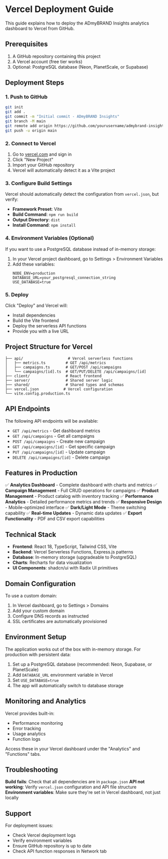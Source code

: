 # Vercel Deployment Guide

This guide explains how to deploy the ADmyBRAND Insights analytics dashboard to Vercel from GitHub.

## Prerequisites

1. A GitHub repository containing this project
2. A Vercel account (free tier works)
3. Optional: PostgreSQL database (Neon, PlanetScale, or Supabase)

## Deployment Steps

### 1. Push to GitHub

```bash
git init
git add .
git commit -m "Initial commit - ADmyBRAND Insights"
git branch -M main
git remote add origin https://github.com/yourusername/admybrand-insights.git
git push -u origin main
```

### 2. Connect to Vercel

1. Go to [vercel.com](https://vercel.com) and sign in
2. Click "New Project"
3. Import your GitHub repository
4. Vercel will automatically detect it as a Vite project

### 3. Configure Build Settings

Vercel should automatically detect the configuration from `vercel.json`, but verify:

- **Framework Preset**: Vite
- **Build Command**: `npm run build`
- **Output Directory**: `dist`
- **Install Command**: `npm install`

### 4. Environment Variables (Optional)

If you want to use a PostgreSQL database instead of in-memory storage:

1. In your Vercel project dashboard, go to Settings > Environment Variables
2. Add these variables:
   ```
   NODE_ENV=production
   DATABASE_URL=your_postgresql_connection_string
   USE_DATABASE=true
   ```

### 5. Deploy

Click "Deploy" and Vercel will:
- Install dependencies
- Build the Vite frontend
- Deploy the serverless API functions
- Provide you with a live URL

## Project Structure for Vercel

```
├── api/                    # Vercel serverless functions
│   ├── metrics.ts         # GET /api/metrics
│   ├── campaigns.ts       # GET/POST /api/campaigns  
│   └── campaigns/[id].ts  # GET/PUT/DELETE /api/campaigns/[id]
├── client/                # React frontend
├── server/                # Shared server logic
├── shared/                # Shared types and schemas
├── vercel.json           # Vercel configuration
└── vite.config.production.ts
```

## API Endpoints

The following API endpoints will be available:

- `GET /api/metrics` - Get dashboard metrics
- `GET /api/campaigns` - Get all campaigns
- `POST /api/campaigns` - Create new campaign
- `GET /api/campaigns/[id]` - Get specific campaign
- `PUT /api/campaigns/[id]` - Update campaign
- `DELETE /api/campaigns/[id]` - Delete campaign

## Features in Production

✅ **Analytics Dashboard** - Complete dashboard with charts and metrics
✅ **Campaign Management** - Full CRUD operations for campaigns
✅ **Product Management** - Product catalog with inventory tracking
✅ **Performance Analytics** - Detailed performance metrics and trends
✅ **Responsive Design** - Mobile-optimized interface
✅ **Dark/Light Mode** - Theme switching capability
✅ **Real-time Updates** - Dynamic data updates
✅ **Export Functionality** - PDF and CSV export capabilities

## Technical Stack

- **Frontend**: React 18, TypeScript, Tailwind CSS, Vite
- **Backend**: Vercel Serverless Functions, Express.js patterns
- **Database**: In-memory storage (upgradeable to PostgreSQL)
- **Charts**: Recharts for data visualization
- **UI Components**: shadcn/ui with Radix UI primitives

## Domain Configuration

To use a custom domain:

1. In Vercel dashboard, go to Settings > Domains
2. Add your custom domain
3. Configure DNS records as instructed
4. SSL certificates are automatically provisioned

## Environment Setup

The application works out of the box with in-memory storage. For production with persistent data:

1. Set up a PostgreSQL database (recommended: Neon, Supabase, or PlanetScale)
2. Add `DATABASE_URL` environment variable in Vercel
3. Set `USE_DATABASE=true`
4. The app will automatically switch to database storage

## Monitoring and Analytics

Vercel provides built-in:
- Performance monitoring
- Error tracking
- Usage analytics
- Function logs

Access these in your Vercel dashboard under the "Analytics" and "Functions" tabs.

## Troubleshooting

**Build fails**: Check that all dependencies are in `package.json`
**API not working**: Verify `vercel.json` configuration and API file structure
**Environment variables**: Make sure they're set in Vercel dashboard, not just locally

## Support

For deployment issues:
- Check Vercel deployment logs
- Verify environment variables
- Ensure GitHub repository is up to date
- Check API function responses in Network tab